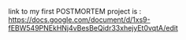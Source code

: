  link to my first POSTMORTEM project is :   https://docs.google.com/document/d/1xs9-fEBW549PNEkHNj4vBesBeQidr33xhejyEt0vqtA/edit
